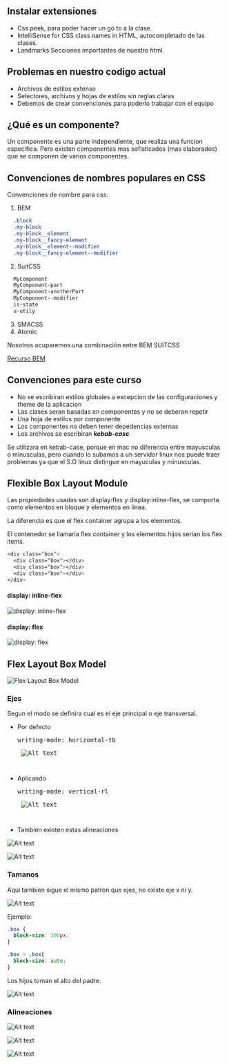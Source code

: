 ## Instalar extensiones

- Css peek, para poder hacer un go to a la clase.
- IntelliSense for CSS class names in HTML, autocompletado de las clases.
- Landmarks Secciones importantes de nuestro html.

## Problemas en nuestro codigo actual
- Archivos de estilos extenso
- Selectores, archivos y hojas de estilos sin reglas claras
- Debemos de crear convenciones para poderlo trabajar con el equipo

## ¿Qué es un componente?
Un componente es una parte independiente, que realiza una funcion especifica. Pero existen componentes mas sofisticados (mas elaborados) que se componen de varios componentes.

## Convenciones de nombres populares en CSS

Convenciones de nombre para css:
1. BEM
```css
  .block
  .my-block
  .my-block__element
  .my-block__fancy-element
  .my-block__element--modifier
  .my-block__fancy-element--modifier
```
2. SuitCSS
```css
  MyComponent
  MyComponent-part
  MyComponent-anotherPart
  MyComponent--modifier
  is-state
  u-utily
```
3. SMACSS
4. Atomic

Nosotros ocuparemos una combinación entre BEM SUITCSS

[Recurso BEM](https://www.freecodecamp.org/espanol/news/convenciones-de-nomenclatura-de-css-que-te-ahorraran-horas-de-depuracion/)

## Convenciones para este curso

- No se escribiran estilos globales a excepcion de las configuraciones y theme de la aplicacion
- Las clases seran basadas en componentes y no se deberan repetir
- Una hoja de estilos por componente
- Los componentes no deben tener depedencias externas
- Los archivos se escribiran ***kebab-case***

Se utilizara en kebab-case, porque en mac no diferencia entre mayusculas o minusculas, pero cuando lo subamos a un servidor linux nos puede traer problemas ya que el S.O linux distingue en mayuculas y minusculas.

## Flexible Box Layout Module
Las propiedades usadas son display:flex y display:inline-flex, se comporta como elementos en bloque y elementos en linea.

La diferencia  es que el flex container agrupa a los elementos.

El contenedor se llamaria flex container y los elementos hijos serian los flex items.

```css
<div class="box">
  <div class="box"></div>
  <div class="box"></div>
  <div class="box"></div>
</div>
```

#### display: inline-flex
![display: inline-flex](img/display-inline-flex.png)

#### display: flex
![display: flex](img/display-flex.png)


## Flex Layout Box Model


![Flex Layout Box Model](img/flex-layout-box-model.png)

### Ejes
Segun el modo se definira cual es el eje principal o eje transversal.

- Por defecto <pre>writing-mode: horizontal-tb<pre/>
![Alt text](img/axis-horizontal.png)

- Aplicando <pre>writing-mode: vertical-rl<pre/>
![Alt text](img/axis-vertical.png)

- Tambien existen estas alineaciones

![Alt text](img/axis-i-d.png)

![Alt text](img/axis-a-a.png)

### Tamanos
Aqui tambien sigue el mismo patron que ejes, no existe eje x ni y.

![Alt text](img/flex-size.png)

Ejemplo:

```css
.box {
  block-size: 300px;
}

.box > .box{
  block-size: auto;
}
```

Los hijos toman el alto del padre.

![Alt text](img/flex-size.png)

### Alineaciones

![Alt text](image-1.png)

![Alt text](image-2.png)

![Alt text](image-3.png)
